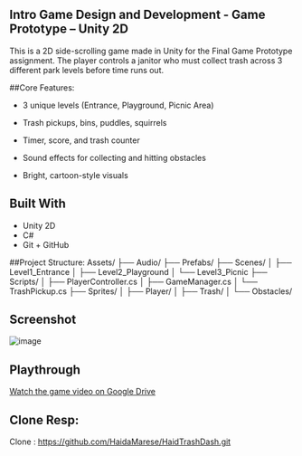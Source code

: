 ## Intro  Game Design and Development - Game Prototype – Unity 2D

This is a 2D side-scrolling game made in Unity for the Final Game Prototype assignment. The player controls a janitor who must collect trash across 3 different park levels before time runs out.

##Core Features:

- 3 unique levels (Entrance, Playground, Picnic Area)

- Trash pickups, bins, puddles, squirrels

- Timer, score, and trash counter

- Sound effects for collecting and hitting obstacles

- Bright, cartoon-style visuals

## Built With
- Unity 2D
- C#
- Git + GitHub

##Project Structure:
Assets/
├── Audio/
├── Prefabs/
├── Scenes/
│   ├── Level1_Entrance
│   ├── Level2_Playground
│   └── Level3_Picnic
├── Scripts/
│   ├── PlayerController.cs
│   ├── GameManager.cs
│   └── TrashPickup.cs
├── Sprites/
│   ├── Player/
│   ├── Trash/
│   └── Obstacles/


## Screenshot

![image](https://github.com/user-attachments/assets/a6141d28-42b8-4067-a7d1-8d4c2afa0a7b)


## Playthrough

[Watch the game video on Google Drive](https://drive.google.com/file/d/1yBnQV8p79w3LDnCtWR3adT-1GtXe_RIS/view?usp=drive_link)


## Clone Resp:

Clone : https://github.com/HaidaMarese/HaidTrashDash.git

